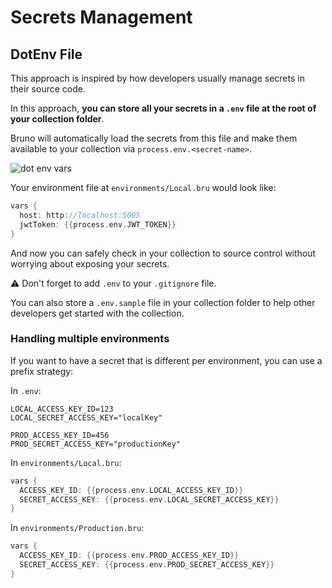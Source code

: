 # Secrets Management

## DotEnv File

This approach is inspired by how developers usually manage secrets in their source code.

In this approach,
**you can store all your secrets in a
`.env`
file at the root of your collection folder**.

Bruno will automatically load the secrets from this file
and make them available to your collection via
`process.env.<secret-name>`.

![dot env vars](../public/images/dot-env-vars.png)

Your environment file at
`environments/Local.bru`
would look like:
```groovy
vars {
  host: http://localhost:5005
  jwtToken: {{process.env.JWT_TOKEN}}
}
```

And now you can safely check in your collection to source control without worrying about exposing your secrets.

⚠️ Don't forget to add
`.env`
to your
`.gitignore`
file.

You can also store a
`.env.sample`
file in your collection folder to help other developers get started with the collection.

### Handling multiple environments

If you want to have a secret that is different per environment, you can use a prefix strategy:

In
`.env`:
```.env
LOCAL_ACCESS_KEY_ID=123
LOCAL_SECRET_ACCESS_KEY="localKey"

PROD_ACCESS_KEY_ID=456
PROD_SECRET_ACCESS_KEY="productionKey"
```

In
`environments/Local.bru`:
```groovy
vars {
  ACCESS_KEY_ID: {{process.env.LOCAL_ACCESS_KEY_ID}}
  SECRET_ACCESS_KEY: {{process.env.LOCAL_SECRET_ACCESS_KEY}}
}
```

In
`environments/Production.bru`:
```groovy
vars {
  ACCESS_KEY_ID: {{process.env.PROD_ACCESS_KEY_ID}}
  SECRET_ACCESS_KEY: {{process.env.PROD_SECRET_ACCESS_KEY}}
}
```
